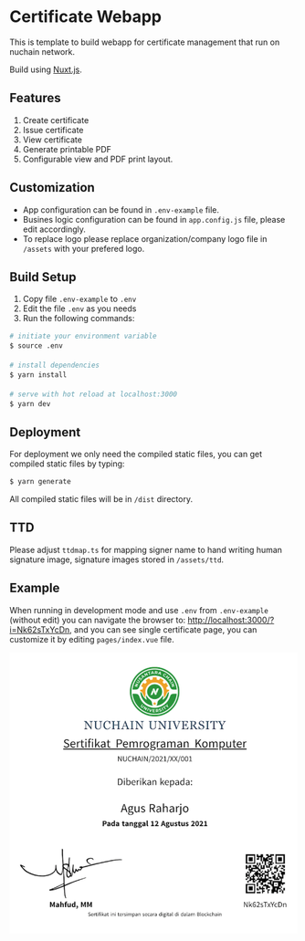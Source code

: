 # Certificate Webapp

This is template to build webapp for certificate management that run on nuchain network.

Build using [Nuxt.js](https://nuxtjs.org/).

## Features

1. Create certificate
2. Issue certificate
3. View certificate
4. Generate printable PDF
5. Configurable view and PDF print layout.

## Customization

* App configuration can be found in `.env-example` file.
* Busines logic configuration can be found in `app.config.js` file, please edit accordingly.
* To replace logo please replace organization/company logo file in `/assets` with your prefered logo.

## Build Setup

1. Copy file `.env-example` to `.env`
2. Edit the file `.env` as you needs
3. Run the following commands:

```bash
# initiate your environment variable
$ source .env

# install dependencies
$ yarn install

# serve with hot reload at localhost:3000
$ yarn dev
```

## Deployment

For deployment we only need the compiled static files, you can get compiled static files by typing:

```bash
$ yarn generate
```

All compiled static files will be in `/dist` directory.

## TTD

Please adjust `ttdmap.ts` for mapping signer name to hand writing human signature image,
signature images stored in `/assets/ttd`.


## Example

When running in development mode and use `.env` from `.env-example` (without edit) you can navigate the browser to: [http://localhost:3000/?i=Nk62sTxYcDn](http://localhost:3000/?i=Nk62sTxYcDn), and you can see single certificate page, you can customize it by editing `pages/index.vue` file.

![nuchain certificate webapp example](img/ss-cert-view-example.png)

